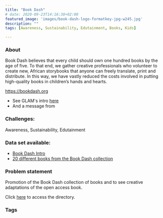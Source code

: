 ```yaml
---
title: "Book Dash"
# date: 2020-09-23T14:16:38+02:00
featured_image: 'images/book-dash-logo-formatkey-jpg-w245.jpg'
description: ""
tags: [Awareness, Sustainability, Edutainment, Books, Kids]

---
```


### About

Book Dash believes that every child should own one hundred books by the age of five.
To that end, we gather creative professionals who volunteer to create new, African storybooks that anyone can freely translate, print and distribute. In this way, we have vastly reduced the costs involved in putting high-quality books in children’s hands and hearts.


https://bookdash.org

- See GLAM's intro [here](https://drive.google.com/drive/folders/1O30YfWkDd4pmfMC_X_a4O336JJWM0c7p?usp=sharing)
- And a message from



### Challenges:

Awareness, Sustainability, Edutainment

### Data set available:

- [Book Dash Intro](https://www.dropbox.com/s/r9ma4g28hl4sixv/Hack%20Ur%20Culture%20Book%20Dash%20Intro.mp4?dl=0)
- [20 different books from the Book Dash collection](https://drive.google.com/drive/folders/1T52zyNuOxJfKFZEz2aFV83Jda2m0mTet?usp=sharing)


### Problem statement

Promotion of the Book Dash collection of books and to see creative adaptations of the open access book.

Click [here](https://drive.google.com/drive/folders/1T52zyNuOxJfKFZEz2aFV83Jda2m0mTet?usp=sharing) to access the directory.

### Tags


